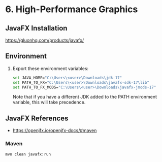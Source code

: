 # 6. High-Performance Graphics
## JavaFX Installation
https://gluonhq.com/products/javafx/
## Environment
1. Export these environment variables:
    ```bash
    set JAVA_HOME="C:\Users\<user>\Downloads\jdk-17"
    set PATH_TO_FX="C:\Users\<user>\Downloads\javafx-sdk-17\lib"
    set PATH_TO_FX_MODS="C:\Users\<user>\Downloads\javafx-jmods-17"
    ```
    Note that if you have a different JDK added to the PATH environment variable, this will take precedence. 
## JavaFX References 
* https://openjfx.io/openjfx-docs/#maven
### Maven
```bash
mvn clean javafx:run
```